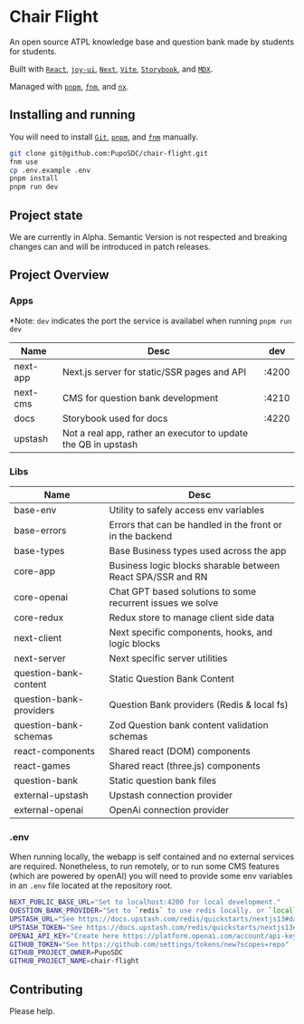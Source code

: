# Chair Flight

An open source ATPL knowledge base and question bank made by students for
students.

Built with
[`React`](https://react.dev/),
[`joy-ui`](https://mui.com/joy-ui/getting-started/overview/),
[`Next`](https://nextjs.org/),
[`Vite`](https://vitejs.dev/),
[`Storybook`](https://storybook.js.org/),
and [`MDX`](https://mdxjs.com/).

Managed with
[`pnpm`](https://pnpm.io/),
[`fnm`](https://github.com/Schniz/fnm),
and [`nx`](https://nx.dev/).

## Installing and running

You will need to install
[`Git`](https://product.hubspot.com/blog/git-and-github-tutorial-for-beginners),
[`pnpm`](https://pnpm.io/installation),
and [`fnm`](https://github.com/Schniz/fnm)
manually.

```sh
git clone git@github.com:PupoSDC/chair-flight.git
fnm use
cp .env.example .env
pnpm install
pnpm run dev
```

## Project state

We are currently in Alpha. Semantic Version is not respected and breaking changes
can and will be introduced in patch releases.

## Project Overview

### Apps

\*Note: `dev` indicates the port the service is availabel when running `pnpm run dev`

| Name     | Desc                                                           | dev   |
| -------- | -------------------------------------------------------------- | ----- |
| next-app | Next.js server for static/SSR pages and API                    | :4200 |
| next-cms | CMS for question bank development                              | :4210 |
| docs     | Storybook used for docs                                        | :4220 |
| upstash  | Not a real app, rather an executor to update the QB in upstash |       |

### Libs

| Name                    | Desc                                                        |
| ----------------------- | ----------------------------------------------------------- |
| base-env                | Utility to safely access env variables                      |
| base-errors             | Errors that can be handled in the front or in the backend   |
| base-types              | Base Business types used across the app                     |
| core-app                | Business logic blocks sharable between React SPA/SSR and RN |
| core-openai             | Chat GPT based solutions to some recurrent issues we solve  |
| core-redux              | Redux store to manage client side data                      |
| next-client             | Next specific components, hooks, and logic blocks           |
| next-server             | Next specific server utilities                              |
| question-bank-content   | Static Question Bank Content                                |
| question-bank-providers | Question Bank providers (Redis & local fs)                  |
| question-bank-schemas   | Zod Question bank content validation schemas                |
| react-components        | Shared react (DOM) components                               |
| react-games             | Shared react (three.js) components                          |
| question-bank           | Static question bank files                                  |
| external-upstash        | Upstash connection provider                                 |
| external-openai         | OpenAi connection provider                                  |

### .env

When running locally, the webapp is self contained and no external services are
required. Nonetheless, to run remotely, or to run some CMS features (which are
powered by openAI) you will need to provide some env variables in an `.env` file
located at the repository root.

```sh
NEXT_PUBLIC_BASE_URL="Set to localhost:4200 for local development."
QUESTION_BANK_PROVIDER="Set to `redis` to use redis locally. or `local` for local fs"
UPSTASH_URL="See https://docs.upstash.com/redis/quickstarts/nextjs13#database-setup"
UPSTASH_TOKEN="See https://docs.upstash.com/redis/quickstarts/nextjs13#database-setup"
OPENAI_API_KEY="Create here https://platform.openai.com/account/api-keys"
GITHUB_TOKEN="See https://github.com/settings/tokens/new?scopes=repo"
GITHUB_PROJECT_OWNER=PupoSDC
GITHUB_PROJECT_NAME=chair-flight
```

## Contributing

Please help.

